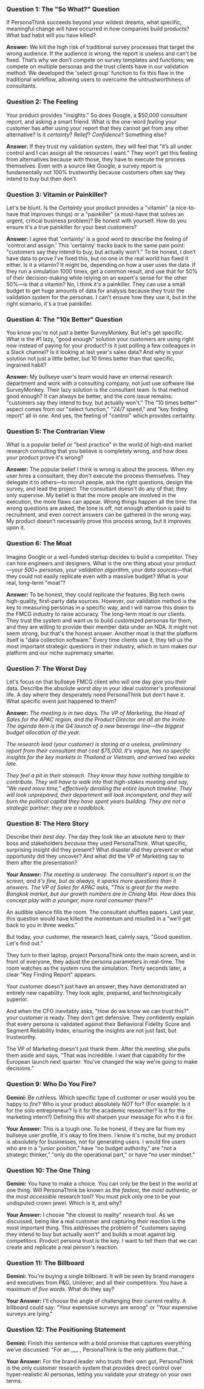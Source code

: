 ### **Question 1: The "So What?" Question**

If PersonaThink succeeds beyond your wildest dreams, what specific, meaningful change will have occurred in how companies build products? What bad habit will you have killed?

**Answer:** We kill the high risk of traditional survey processes that target the wrong audience. If the audience is wrong, the report is useless and can't be fixed. That’s why we don’t compete on survey templates and functions; we compete on multiple personas and the trust clients have in our validation method. We developed the 'select group' function to fix this flaw in the traditional workflow, allowing users to overcome the untrustworthiness of consultants.

### **Question 2: The Feeling**

Your product provides "insights." So does Google, a $50,000 consultant report, and asking a smart friend. What is the one-word *feeling* your customer has after using your report that they cannot get from any other alternative? Is it *certainty*? *Relief*? *Confidence*? Something else?

**Answer:** If they trust my validation system, they will feel that "it’s all under control and I can assign all the resources I want." They won’t get this feeling from alternatives because with those, they have to execute the process themselves. Even with a source like Google, a survey report is fundamentally not 100% trustworthy because customers often say they intend to buy but then don't.

### **Question 3: Vitamin or Painkiller?**

Let's be blunt. Is the *Certainty* your product provides a "vitamin" (a nice-to-have that improves things) or a "painkiller" (a must-have that solves an urgent, critical business problem)? Be honest with yourself. How do you ensure it's a true painkiller for your best customers?

**Answer:** I agree that 'certainty' is a good word to describe the feeling of 'control and assign.' This 'certainty' tracks back to the same pain point: "customers say they intend to buy, but actually won't." To be honest, I don’t have data to prove I’ve fixed this, but no one in the real world has fixed it either. Is it a vitamin? It might be, depending on how a user uses the data. If they run a simulation 1000 times, get a common result, and use that for 50% of their decision-making while relying on an expert's sense for the other 50%—is that a vitamin? No, I think it's a painkiller. They can use a small budget to get huge amounts of data for analysis because they trust the validation system for the personas. I can't ensure how they use it, but in the right scenario, it's a true painkiller.

### **Question 4: The "10x Better" Question**

You know you're not just a better SurveyMonkey. But let's get specific. What is the \#1 lazy, "good enough" solution your customers are using right now instead of paying for your product? Is it just polling a few colleagues in a Slack channel? Is it looking at last year's sales data? And why is your solution not just a little better, but 10 times better than that specific, ingrained habit?

**Answer:** My bullseye user's team would have an internal research department and work with a consulting company, not just use software like SurveyMonkey. Their lazy solution is the consultant team. Is that method good enough? It can always be better, and the core issue remains: "customers say they intend to buy, but actually won't." The "10 times better" aspect comes from our "select function," "24/7 speed," and "key finding report" all in one. And yes, the feeling of "control" which provides certainty.

### **Question 5: The Contrarian View**

What is a popular belief or "best practice" in the world of high-end market research consulting that you believe is completely wrong, and how does your product prove it's wrong?

**Answer:** The popular belief I think is wrong is about the process. When my user hires a consultant, they don't execute the process themselves. They delegate it to others—to recruit people, ask the right questions, design the survey, and lead the project. The consultant doesn't do any of that; they only supervise. My belief is that the more people are involved in the execution, the more flaws can appear. Wrong things happen all the time: the wrong questions are asked, the tone is off, not enough attention is paid to recruitment, and even correct answers can be gathered in the wrong way. My product doesn't necessarily prove this process wrong, but it improves upon it.

### **Question 6: The Moat**

Imagine Google or a well-funded startup decides to build a competitor. They can hire engineers and designers. What is the one thing about your product—your *500+ personas*, your *validation algorithm*, your *data sources*—that they could not easily replicate even with a massive budget? What is your real, long-term "moat"?

**Answer:** To be honest, they could replicate the features. Big tech owns high-quality, first-party data sources. However, our validation method is the key to measuring personas in a specific way, and I will narrow this down to the FMCG industry to raise accuracy. The long-term moat is our clients. They trust the system and want us to build customized personas for them, and they are willing to provide their member data under an NDA. It might not seem strong, but that's the honest answer. Another moat is that the platform itself is "data collection software." Every time clients use it, they tell us the most important strategic questions in their industry, which in turn makes our platform and our niche supremacy smarter.

### **Question 7: The Worst Day**

Let's focus on that bullseye FMCG client who will one day give you their data. Describe the absolute *worst day* in your ideal customer's professional life. A day where they desperately need PersonaThink but don't have it. What specific event just happened to them?

**Answer:** *The meeting is in two days. The VP of Marketing, the Head of Sales for the APAC region, and the Product Director are all on the invite. The agenda item is the Q4 launch of a new beverage line—the biggest budget allocation of the year.*

*The research lead (your customer) is staring at a useless, preliminary report from their consultant that cost $75,000. It's vague, has no specific insights for the key markets in Thailand or Vietnam, and arrived two weeks late.*

*They feel a pit in their stomach. They know they have nothing tangible to contribute. They will have to walk into that high-stakes meeting and say, "We need more time," effectively derailing the entire launch timeline. They will look unprepared, their department will look incompetent, and they will burn the political capital they have spent years building. They are not a strategic partner; they are a roadblock.*

### **Question 8: The Hero Story**

Describe their *best day*. The day they look like an absolute *hero* to their boss and stakeholders *because* they used PersonaThink. What specific, surprising insight did they present? What disaster did they prevent or what opportunity did they uncover? And what did the VP of Marketing say to them after the presentation?

**Your Answer:** *The meeting is underway. The consultant's report is on the screen, and it's fine, but as always, it sparks more questions than it answers. The VP of Sales for APAC asks, "This is great for the metro Bangkok market, but our growth numbers are in Chiang Mai. How does this concept play with a younger, more rural consumer there?"*

An audible silence fills the room. The consultant shuffles papers. Last year, this question would have killed the momentum and resulted in a "we'll get back to you in three weeks."

But today, your customer, the research lead, calmly says, "Good question. Let's find out."

They turn to their laptop, project PersonaThink onto the main screen, and in front of everyone, they adjust the persona parameters in real-time. The room watches as the system runs the simulation. Thirty seconds later, a clear "Key Finding Report" appears.

Your customer doesn't just have an answer; they have demonstrated an entirely new capability. They look agile, prepared, and technologically superior.

And when the CFO inevitably asks, "How do we know we can trust this?" your customer is ready. They don't get defensive. They confidently explain that every persona is validated against their Behavioral Fidelity Score and Segment Reliability Index, ensuring the insights are not just fast, but trustworthy.

The VP of Marketing doesn't just thank them. After the meeting, she pulls them aside and says, "That was incredible. I want that capability for the European launch next quarter. You've changed the way we're going to make decisions."

### **Question 9: Who Do You Fire?**

**Gemini:** Be ruthless. Which specific type of customer or user would you be happy to *fire*? Who is your product absolutely *NOT* for? (For example: Is it for the solo entrepreneur? Is it for the academic researcher? Is it for the marketing intern?) Defining this will sharpen your message for who it *is* for.

**Your Answer:** This is a tough one. To be honest, if they are far from my bullseye user profile, it's okay to fire them. I know it's niche, but my product is absolutely for businesses, not for generating users. I would fire users who are in a "junior position," have "no budget authority," are "not a strategic thinker," "only do the operational part," or have "no user mindset."

### **Question 10: The One Thing**

**Gemini:** You have to make a choice. You can only be the best in the world at one thing. Will PersonaThink be known as the *fastest*, the *most authentic*, or the *most accessible* research tool? You must pick only one to be your undisputed crown jewel. Which is it, and why?

**Your Answer:** I choose "the closest to reality" research tool. As we discussed, being like a real customer and capturing their reaction is the most important thing. This addresses the problem of "customers saying they intend to buy but actually won't" and builds a moat against big competitors. Product persona trust is the key. I want to tell them that we can create and replicate a real person's reaction.

### **Question 11: The Billboard**

**Gemini:** You're buying a single billboard. It will be seen by brand managers and executives from P\&G, Unilever, and all their competitors. You have a maximum of *five words*. What do they say?

**Your Answer:** I'll choose the angle of challenging their current reality. A billboard could say: "Your expensive surveys are wrong" or "Your expensive surveys are lying."

### **Question 12: The Positioning Statement**

**Gemini:** Finish this sentence with a bold promise that captures everything we've discussed: "For an \_\_\_ , PersonaThink is the only platform that..."

**Your Answer:** For the brand leader who trusts their own gut, PersonaThink is the only customer research system that provides direct control over hyper-realistic AI personas, letting you validate your strategy on your own terms.